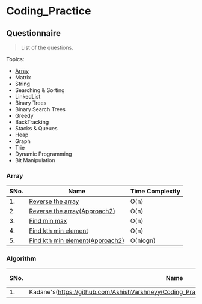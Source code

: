 # Coding_Practice

## Questionnaire
> List of the questions.

Topics:
* [Array](https://github.com/AshishVarshneyy/Coding_Practice/tree/master/general_code_practice/Array)
* Matrix
* String
* Searching & Sorting
* LinkedList
* Binary Trees
* Binary Search Trees
* Greedy
* BackTracking
* Stacks & Queues
* Heap
* Graph
* Trie
* Dynamic Programming
* Bit Manipulation

### Array
| SNo. | Name | Time Complexity |
| --- | --- | --- |
| 1. | [Reverse the array](https://github.com/AshishVarshneyy/Coding_Practice/blob/master/general_code_practice/Array/reverse_the_array.cpp)| O(n)|
| 2. | [Reverse the array(Approach2)](https://github.com/AshishVarshneyy/Coding_Practice/blob/master/general_code_practice/Array/reverse_array2.cpp)| O(n)|
| 3. | [Find min max](https://github.com/AshishVarshneyy/Coding_Practice/blob/master/general_code_practice/Array/max_min_min_compa.cpp)| O(n)|
| 4. | [Find kth min element](https://github.com/AshishVarshneyy/Coding_Practice/blob/master/general_code_practice/Array/Kth_min_ele.cpp)| O(n)|
| 5. | [Find kth min element(Approach2)](https://github.com/AshishVarshneyy/Coding_Practice/blob/master/general_code_practice/Array/Kth_max_min.cpp)| O(nlogn)|


### Algorithm
| SNo. | Name | Time Complexity |
| --- | --- | --- |
| 1. |Kadane's(https://github.com/AshishVarshneyy/Coding_Practice/blob/master/algorithms/kadane's.cpp) | O(n)|